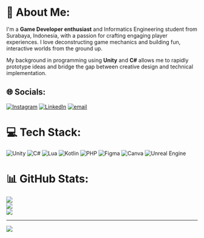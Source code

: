 # 💫 About Me:
I'm a **Game Developer enthusiast** and Informatics Engineering student from Surabaya, Indonesia, with a passion for crafting engaging player experiences. I love deconstructing game mechanics and building fun, interactive worlds from the ground up.

My background in programming using **Unity** and **C#** allows me to rapidly prototype ideas and bridge the gap between creative design and technical implementation.

## 🌐 Socials:
[![Instagram](https://img.shields.io/badge/Instagram-%23E4405F.svg?logo=Instagram&logoColor=white)](https://instagram.com/@yan_su28) [![LinkedIn](https://img.shields.io/badge/LinkedIn-%230077B5.svg?logo=linkedin&logoColor=white)](https://linkedin.com/in/ryansubagia) [![email](https://img.shields.io/badge/Email-D14836?logo=gmail&logoColor=white)](mailto:ryansubagia88@gmail.com) 

# 💻 Tech Stack:
![Unity](https://img.shields.io/badge/unity-%23000000.svg?style=for-the-badge&logo=unity&logoColor=white) ![C#](https://img.shields.io/badge/c%23-%23239120.svg?style=for-the-badge&logo=csharp&logoColor=white) ![Lua](https://img.shields.io/badge/lua-%232C2D72.svg?style=for-the-badge&logo=lua&logoColor=white) ![Kotlin](https://img.shields.io/badge/kotlin-%237F52FF.svg?style=for-the-badge&logo=kotlin&logoColor=white) ![PHP](https://img.shields.io/badge/php-%23777BB4.svg?style=for-the-badge&logo=php&logoColor=white) ![Figma](https://img.shields.io/badge/figma-%23F24E1E.svg?style=for-the-badge&logo=figma&logoColor=white) ![Canva](https://img.shields.io/badge/Canva-%2300C4CC.svg?style=for-the-badge&logo=Canva&logoColor=white) ![Unreal Engine](https://img.shields.io/badge/unrealengine-%23313131.svg?style=for-the-badge&logo=unrealengine&logoColor=white)
# 📊 GitHub Stats:
![](https://github-readme-stats.vercel.app/api?username=RyanSubagia&theme=tokyonight&hide_border=false&include_all_commits=true&count_private=false)<br/>
![](https://nirzak-streak-stats.vercel.app/?user=RyanSubagia&theme=tokyonight&hide_border=false)<br/>
![](https://github-readme-stats.vercel.app/api/top-langs/?username=RyanSubagia&theme=tokyonight&hide_border=false&include_all_commits=true&count_private=false&layout=compact)

---
[![](https://visitcount.itsvg.in/api?id=RyanSubagia&icon=0&color=0)](https://visitcount.itsvg.in)

<!-- Proudly created with GPRM ( https://gprm.itsvg.in ) -->
